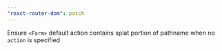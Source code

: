 ```yaml
---
"react-router-dom": patch
---
```


Ensure `<Form>` default action contains splat portion of pathname when no `action` is specified
